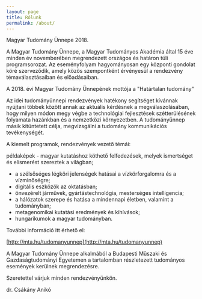 ```yaml
---
layout: page
title: Rólunk
permalink: /about/
---
```


 Magyar Tudomány Ünnepe 2018.

A Magyar Tudomány Ünnepe, a Magyar Tudományos Akadémia által 15 éve minden év novemberében megrendezett országos és határon túli programsorozat. Az eseményfolyam hagyományosan egy központi gondolat köré szerveződik, amely közös szempontként érvényesül a rendezvény témaválasztásaiban és előadásaiban. 

A 2018. évi Magyar Tudomány Ünnepének mottója a "Határtalan tudomány"

Az idei tudományünnepi rendezvények hatékony segítséget kívánnak nyújtani többek között annak az aktuális kérdésnek a megválaszolásában, hogy milyen módon megy végbe a technológiai fejlesztések szétterülésének folyamata hazánkban és a nemzetközi környezetben. A tudományünnep másik kitüntetett célja, megvizsgálni a tudomány kommunikációs tevékenységét. 

A kiemelt programok, rendezvények vezető témái:

példaképek - magyar kutatáshoz köthető felfedezések, melyek ismertséget és elismerést szereztek a világban;
- a szélsőséges légköri jelenségek hatásai a vízkörforgalomra és a vízminőségre;
- digitális eszközök az oktatásban;
- önvezérelt járművek, gyártástechnológia, mesterséges intelligencia;
- a hálózatok szerepe és hatása a mindennapi életben, valamint a tudományban;
- metagenomikai kutatási eredmények és kihívások;
- hungarikumok a magyar tudományban.

További információ itt érhető el:

[http://mta.hu/tudomanyunnep](http://mta.hu/tudomanyunnep)

 

A Magyar Tudomány Ünnepe alkalmából a Budapesti Műszaki és Gazdaságtudományi Egyetemen a tartalomban részletezett tudományos események kerülnek megrendezésre.

Szeretettel várjuk minden rendezvényünkön.

dr. Csákány Anikó


